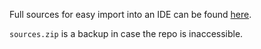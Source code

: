 Full sources for easy import into an IDE can be found [here](https://gitgud.io/Arkerthan/twine-sanitycheck).

`sources.zip` is a backup in case the repo is inaccessible.
